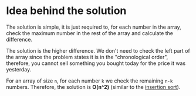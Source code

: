 # Idea behind the solution

The solution is simple, it is just required to, for each number in the array, check the maximum number in the rest of the array and calculate the difference.

The solution is the higher difference. We don't need to check the left part of the array since the problem states it is in the "chronological order", therefore, you cannot sell something you bought today for the price it was yesterday.

For an array of size `n`, for each number `k` we check the remaining `n-k` numbers. Therefore, the solution is **O(n^2)** (similar to the [insertion sort](https://pt.wikipedia.org/wiki/Selection_sort)).
